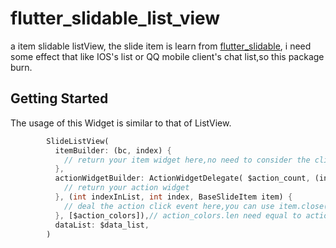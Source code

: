 # flutter_slidable_list_view

a item slidable listView, the slide item is learn from [flutter_slidable](https://pub.dev/packages/flutter_slidable),
i need some effect that like IOS's list or QQ mobile client's chat list,so this package burn.

## Getting Started

The usage of this Widget is similar to that of ListView.
```dart
        SlideListView(
          itemBuilder: (bc, index) {
            // return your item widget here,no need to consider the click event
          },
          actionWidgetBuilder: ActionWidgetDelegate( $action_count, (index) {
            // return your action widget
          }, (int indexInList, int index, BaseSlideItem item) {
            // deal the action click event here,you can use item.close(),item.remove() to close or remove this item after click action 
          }, [$action_colors]),// action_colors.len need equal to action_count
          dataList: $data_list,
        )
```